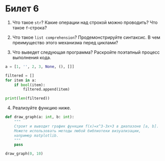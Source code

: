 # Билет 6

1. Что такое `str`? Какие операции над строкой можно проводить? Что такое `f`-строка?

2. Что такое `list comprehension`? Продемонстрируйте синтаксис. В чем преимущество этого механизма перед циклами?

3. Что выведет следующая программа? Раскройте поэтапный процесс выполнения кода.

```python
a = [1, '', 2, 3, None, (), []]

filtered = []
for item in a:
    if bool(item):
        filtered.append(item)

print(len(filtered))
```

4. Реализуйте функцию ниже.

```python
def draw_graph(a: int, b: int):
    """
    Строит и выводит график функции f(x)=x^3-3x+3 в диапазоне [a, b].
    Можете использовать методы любой библиотеки визуализации,
    например matplotlib.
    """
    pass

draw_graph(0, 10)
```
